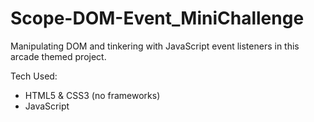 # Scope-DOM-Event_MiniChallenge
Manipulating DOM and tinkering with JavaScript event listeners in this arcade themed project.

Tech Used:
* HTML5 & CSS3 (no frameworks)
* JavaScript

